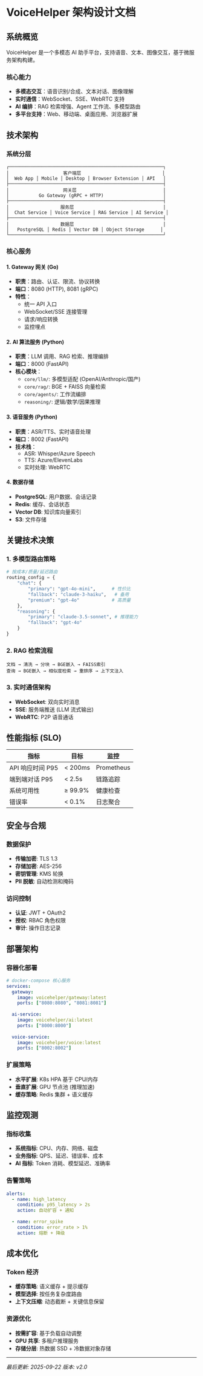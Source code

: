 # VoiceHelper 架构设计文档

## 系统概览

VoiceHelper 是一个多模态 AI 助手平台，支持语音、文本、图像交互，基于微服务架构构建。

### 核心能力
- **多模态交互**：语音识别/合成、文本对话、图像理解
- **实时通信**：WebSocket、SSE、WebRTC 支持
- **AI 编排**：RAG 检索增强、Agent 工作流、多模型路由
- **多平台支持**：Web、移动端、桌面应用、浏览器扩展

## 技术架构

### 系统分层
```
┌─────────────────────────────────────────────────────────┐
│                    客户端层                              │
│  Web App │ Mobile │ Desktop │ Browser Extension │ API   │
├─────────────────────────────────────────────────────────┤
│                    网关层                                │
│           Go Gateway (gRPC + HTTP)                      │
├─────────────────────────────────────────────────────────┤
│                   服务层                                 │
│  Chat Service │ Voice Service │ RAG Service │ AI Service │
├─────────────────────────────────────────────────────────┤
│                   数据层                                 │
│   PostgreSQL │ Redis │ Vector DB │ Object Storage      │
└─────────────────────────────────────────────────────────┘
```

### 核心服务

#### 1. Gateway 网关 (Go)
- **职责**：路由、认证、限流、协议转换
- **端口**：8080 (HTTP), 8081 (gRPC)
- **特性**：
  - 统一 API 入口
  - WebSocket/SSE 连接管理
  - 请求/响应转换
  - 监控埋点

#### 2. AI 算法服务 (Python)
- **职责**：LLM 调用、RAG 检索、推理编排
- **端口**：8000 (FastAPI)
- **核心模块**：
  - `core/llm/`: 多模型适配 (OpenAI/Anthropic/国产)
  - `core/rag/`: BGE + FAISS 向量检索
  - `core/agents/`: 工作流编排
  - `reasoning/`: 逻辑/数学/因果推理

#### 3. 语音服务 (Python)
- **职责**：ASR/TTS、实时语音处理
- **端口**：8002 (FastAPI)
- **技术栈**：
  - ASR: Whisper/Azure Speech
  - TTS: Azure/ElevenLabs
  - 实时处理: WebRTC

#### 4. 数据存储
- **PostgreSQL**: 用户数据、会话记录
- **Redis**: 缓存、会话状态
- **Vector DB**: 知识库向量索引
- **S3**: 文件存储

## 关键技术决策

### 1. 多模型路由策略
```python
# 按成本/质量/延迟路由
routing_config = {
    "chat": {
        "primary": "gpt-4o-mini",      # 性价比
        "fallback": "claude-3-haiku",   # 备用
        "premium": "gpt-4o"            # 高质量
    },
    "reasoning": {
        "primary": "claude-3.5-sonnet", # 推理能力
        "fallback": "gpt-4o"
    }
}
```

### 2. RAG 检索流程
```
文档 → 清洗 → 分块 → BGE嵌入 → FAISS索引
查询 → BGE嵌入 → 相似度检索 → 重排序 → 上下文注入
```

### 3. 实时通信架构
- **WebSocket**: 双向实时消息
- **SSE**: 服务端推送 (LLM 流式输出)
- **WebRTC**: P2P 语音通话

## 性能指标 (SLO)

| 指标 | 目标 | 监控 |
|------|------|------|
| API 响应时间 P95 | < 200ms | Prometheus |
| 端到端对话 P95 | < 2.5s | 链路追踪 |
| 系统可用性 | ≥ 99.9% | 健康检查 |
| 错误率 | < 0.1% | 日志聚合 |

## 安全与合规

### 数据保护
- **传输加密**: TLS 1.3
- **存储加密**: AES-256
- **密钥管理**: KMS 轮换
- **PII 脱敏**: 自动检测和掩码

### 访问控制
- **认证**: JWT + OAuth2
- **授权**: RBAC 角色权限
- **审计**: 操作日志记录

## 部署架构

### 容器化部署
```yaml
# docker-compose 核心服务
services:
  gateway:
    image: voicehelper/gateway:latest
    ports: ["8080:8080", "8081:8081"]
  
  ai-service:
    image: voicehelper/ai:latest
    ports: ["8000:8000"]
    
  voice-service:
    image: voicehelper/voice:latest
    ports: ["8002:8002"]
```

### 扩展策略
- **水平扩展**: K8s HPA 基于 CPU/内存
- **垂直扩展**: GPU 节点池 (推理加速)
- **缓存策略**: Redis 集群 + 语义缓存

## 监控观测

### 指标收集
- **系统指标**: CPU、内存、网络、磁盘
- **业务指标**: QPS、延迟、错误率、成本
- **AI 指标**: Token 消耗、模型延迟、准确率

### 告警策略
```yaml
alerts:
  - name: high_latency
    condition: p95_latency > 2s
    action: 自动扩容 + 通知
    
  - name: error_spike
    condition: error_rate > 1%
    action: 熔断 + 降级
```

## 成本优化

### Token 经济
- **缓存策略**: 语义缓存 + 提示缓存
- **模型选择**: 按任务复杂度路由
- **上下文压缩**: 动态截断 + 关键信息保留

### 资源优化
- **按需扩容**: 基于负载自动调整
- **GPU 共享**: 多租户推理服务
- **存储分层**: 热数据 SSD + 冷数据对象存储

---

*最后更新: 2025-09-22*
*版本: v2.0*
